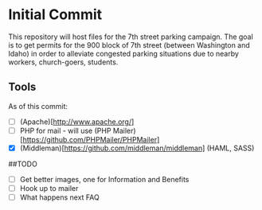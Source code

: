 # Initial Commit

This repository will host files for the 7th street parking campaign. The goal is to get permits for the 900 block of 7th street (between Washington and Idaho) in order to alleviate congested parking situations due to nearby workers, church-goers, students.

## Tools
As of this commit:

- [ ] (Apache)[http://www.apache.org/]
- [ ] PHP for mail - will use (PHP Mailer)[https://github.com/PHPMailer/PHPMailer]
- [X] (Middleman)[https://github.com/middleman/middleman] (HAML, SASS)

##TODO

- [ ] Get better images, one for Information and Benefits
- [ ] Hook up to mailer
- [ ] What happens next FAQ
